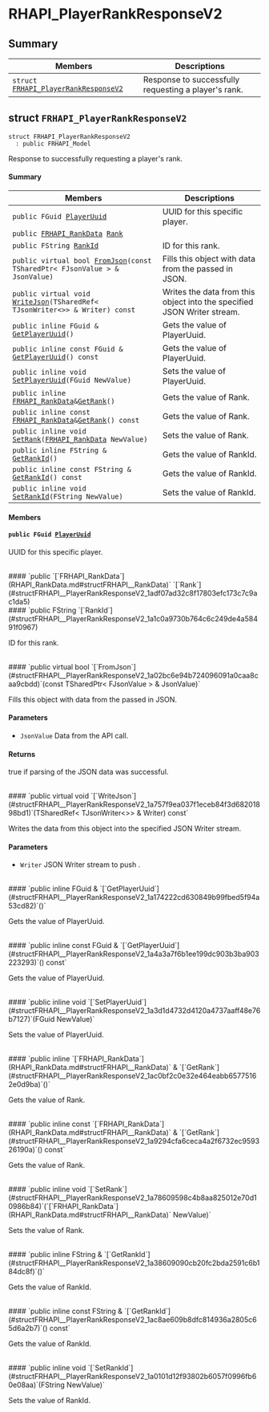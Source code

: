 # RHAPI_PlayerRankResponseV2 <a id="group__RHAPI__PlayerRankResponseV2"></a>

## Summary

 Members                        | Descriptions                                
--------------------------------|---------------------------------------------
`struct `[`FRHAPI_PlayerRankResponseV2`](#structFRHAPI__PlayerRankResponseV2) | Response to successfully requesting a player&#39;s rank.

## struct `FRHAPI_PlayerRankResponseV2` <a id="structFRHAPI__PlayerRankResponseV2"></a>

```
struct FRHAPI_PlayerRankResponseV2
  : public FRHAPI_Model
```

Response to successfully requesting a player&#39;s rank.

#### Summary

 Members                        | Descriptions                                
--------------------------------|---------------------------------------------
`public FGuid `[`PlayerUuid`](#structFRHAPI__PlayerRankResponseV2_1a10fe34359412aef124eaf028e9f318e6) | UUID for this specific player.
`public `[`FRHAPI_RankData`](RHAPI_RankData.md#structFRHAPI__RankData)` `[`Rank`](#structFRHAPI__PlayerRankResponseV2_1adf07ad32c8f17803efc173c7c9ac1da5) | 
`public FString `[`RankId`](#structFRHAPI__PlayerRankResponseV2_1a1c0a9730b764c6c249de4a58491f0967) | ID for this rank.
`public virtual bool `[`FromJson`](#structFRHAPI__PlayerRankResponseV2_1a02bc6e94b724096091a0caa8caa9cbdd)`(const TSharedPtr< FJsonValue > & JsonValue)` | Fills this object with data from the passed in JSON.
`public virtual void `[`WriteJson`](#structFRHAPI__PlayerRankResponseV2_1a757f9ea037f1eceb84f3d68201898bd1)`(TSharedRef< TJsonWriter<>> & Writer) const` | Writes the data from this object into the specified JSON Writer stream.
`public inline FGuid & `[`GetPlayerUuid`](#structFRHAPI__PlayerRankResponseV2_1a174222cd630849b99fbed5f94a53cd82)`()` | Gets the value of PlayerUuid.
`public inline const FGuid & `[`GetPlayerUuid`](#structFRHAPI__PlayerRankResponseV2_1a4a3a7f6b1ee199dc903b3ba903223293)`() const` | Gets the value of PlayerUuid.
`public inline void `[`SetPlayerUuid`](#structFRHAPI__PlayerRankResponseV2_1a3d1d4732d4120a4737aaff48e76b7127)`(FGuid NewValue)` | Sets the value of PlayerUuid.
`public inline `[`FRHAPI_RankData`](RHAPI_RankData.md#structFRHAPI__RankData)` & `[`GetRank`](#structFRHAPI__PlayerRankResponseV2_1ac0bf2c0e32e464eabb65775162e0d9ba)`()` | Gets the value of Rank.
`public inline const `[`FRHAPI_RankData`](RHAPI_RankData.md#structFRHAPI__RankData)` & `[`GetRank`](#structFRHAPI__PlayerRankResponseV2_1a9294cfa6ceca4a2f6732ec959326190a)`() const` | Gets the value of Rank.
`public inline void `[`SetRank`](#structFRHAPI__PlayerRankResponseV2_1a78609598c4b8aa825012e70d10986b84)`(`[`FRHAPI_RankData`](RHAPI_RankData.md#structFRHAPI__RankData)` NewValue)` | Sets the value of Rank.
`public inline FString & `[`GetRankId`](#structFRHAPI__PlayerRankResponseV2_1a38609090cb20fc2bda2591c6b184dc8f)`()` | Gets the value of RankId.
`public inline const FString & `[`GetRankId`](#structFRHAPI__PlayerRankResponseV2_1ac8ae609b8dfc814936a2805c65d6a2b7)`() const` | Gets the value of RankId.
`public inline void `[`SetRankId`](#structFRHAPI__PlayerRankResponseV2_1a0101d12f93802b6057f0996fb60e08aa)`(FString NewValue)` | Sets the value of RankId.

#### Members

#### `public FGuid `[`PlayerUuid`](#structFRHAPI__PlayerRankResponseV2_1a10fe34359412aef124eaf028e9f318e6) <a id="structFRHAPI__PlayerRankResponseV2_1a10fe34359412aef124eaf028e9f318e6"></a>

UUID for this specific player.

<br>
#### `public `[`FRHAPI_RankData`](RHAPI_RankData.md#structFRHAPI__RankData)` `[`Rank`](#structFRHAPI__PlayerRankResponseV2_1adf07ad32c8f17803efc173c7c9ac1da5) <a id="structFRHAPI__PlayerRankResponseV2_1adf07ad32c8f17803efc173c7c9ac1da5"></a>

<br>
#### `public FString `[`RankId`](#structFRHAPI__PlayerRankResponseV2_1a1c0a9730b764c6c249de4a58491f0967) <a id="structFRHAPI__PlayerRankResponseV2_1a1c0a9730b764c6c249de4a58491f0967"></a>

ID for this rank.

<br>
#### `public virtual bool `[`FromJson`](#structFRHAPI__PlayerRankResponseV2_1a02bc6e94b724096091a0caa8caa9cbdd)`(const TSharedPtr< FJsonValue > & JsonValue)` <a id="structFRHAPI__PlayerRankResponseV2_1a02bc6e94b724096091a0caa8caa9cbdd"></a>

Fills this object with data from the passed in JSON.

#### Parameters
* `JsonValue` Data from the API call.

#### Returns
true if parsing of the JSON data was successful.

<br>
#### `public virtual void `[`WriteJson`](#structFRHAPI__PlayerRankResponseV2_1a757f9ea037f1eceb84f3d68201898bd1)`(TSharedRef< TJsonWriter<>> & Writer) const` <a id="structFRHAPI__PlayerRankResponseV2_1a757f9ea037f1eceb84f3d68201898bd1"></a>

Writes the data from this object into the specified JSON Writer stream.

#### Parameters
* `Writer` JSON Writer stream to push .

<br>
#### `public inline FGuid & `[`GetPlayerUuid`](#structFRHAPI__PlayerRankResponseV2_1a174222cd630849b99fbed5f94a53cd82)`()` <a id="structFRHAPI__PlayerRankResponseV2_1a174222cd630849b99fbed5f94a53cd82"></a>

Gets the value of PlayerUuid.

<br>
#### `public inline const FGuid & `[`GetPlayerUuid`](#structFRHAPI__PlayerRankResponseV2_1a4a3a7f6b1ee199dc903b3ba903223293)`() const` <a id="structFRHAPI__PlayerRankResponseV2_1a4a3a7f6b1ee199dc903b3ba903223293"></a>

Gets the value of PlayerUuid.

<br>
#### `public inline void `[`SetPlayerUuid`](#structFRHAPI__PlayerRankResponseV2_1a3d1d4732d4120a4737aaff48e76b7127)`(FGuid NewValue)` <a id="structFRHAPI__PlayerRankResponseV2_1a3d1d4732d4120a4737aaff48e76b7127"></a>

Sets the value of PlayerUuid.

<br>
#### `public inline `[`FRHAPI_RankData`](RHAPI_RankData.md#structFRHAPI__RankData)` & `[`GetRank`](#structFRHAPI__PlayerRankResponseV2_1ac0bf2c0e32e464eabb65775162e0d9ba)`()` <a id="structFRHAPI__PlayerRankResponseV2_1ac0bf2c0e32e464eabb65775162e0d9ba"></a>

Gets the value of Rank.

<br>
#### `public inline const `[`FRHAPI_RankData`](RHAPI_RankData.md#structFRHAPI__RankData)` & `[`GetRank`](#structFRHAPI__PlayerRankResponseV2_1a9294cfa6ceca4a2f6732ec959326190a)`() const` <a id="structFRHAPI__PlayerRankResponseV2_1a9294cfa6ceca4a2f6732ec959326190a"></a>

Gets the value of Rank.

<br>
#### `public inline void `[`SetRank`](#structFRHAPI__PlayerRankResponseV2_1a78609598c4b8aa825012e70d10986b84)`(`[`FRHAPI_RankData`](RHAPI_RankData.md#structFRHAPI__RankData)` NewValue)` <a id="structFRHAPI__PlayerRankResponseV2_1a78609598c4b8aa825012e70d10986b84"></a>

Sets the value of Rank.

<br>
#### `public inline FString & `[`GetRankId`](#structFRHAPI__PlayerRankResponseV2_1a38609090cb20fc2bda2591c6b184dc8f)`()` <a id="structFRHAPI__PlayerRankResponseV2_1a38609090cb20fc2bda2591c6b184dc8f"></a>

Gets the value of RankId.

<br>
#### `public inline const FString & `[`GetRankId`](#structFRHAPI__PlayerRankResponseV2_1ac8ae609b8dfc814936a2805c65d6a2b7)`() const` <a id="structFRHAPI__PlayerRankResponseV2_1ac8ae609b8dfc814936a2805c65d6a2b7"></a>

Gets the value of RankId.

<br>
#### `public inline void `[`SetRankId`](#structFRHAPI__PlayerRankResponseV2_1a0101d12f93802b6057f0996fb60e08aa)`(FString NewValue)` <a id="structFRHAPI__PlayerRankResponseV2_1a0101d12f93802b6057f0996fb60e08aa"></a>

Sets the value of RankId.

<br>
